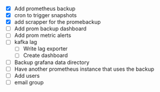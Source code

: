 - [x] Add prometheus backup
- [x] cron to trigger snapshots
- [x] add scrapper for the promebackup
- [ ] Add prom backup dashboard
- [ ] Add prom metric alerts
- [ ] kafka lag
  - [ ] Write lag exporter
  - [ ] Create dashboard
- [ ] Backup grafana data directory
- [ ] Have another prometheus instance that uses the backup
- [ ] Add users 
- [ ] email group
